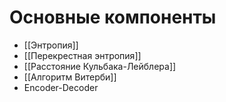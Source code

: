 # Основные компоненты
 - [[Энтропия]]
 - [[Перекрестная энтропия]]
 - [[Расстояние Кульбака-Лейблера]]
 - [[Алгоритм Витерби]]
 - Encoder-Decoder